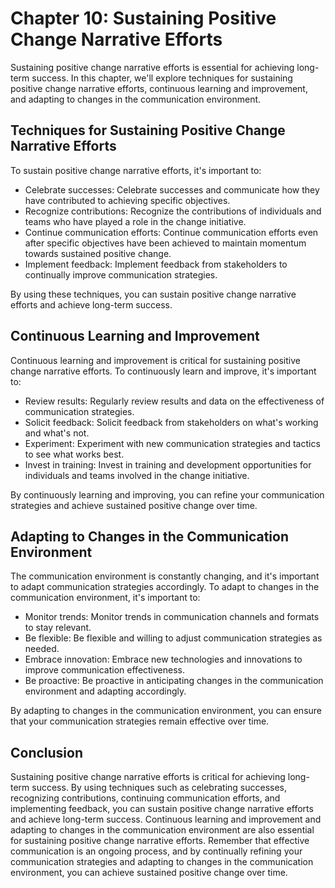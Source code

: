 Chapter 10: Sustaining Positive Change Narrative Efforts
========================================================

Sustaining positive change narrative efforts is essential for achieving long-term success. In this chapter, we'll explore techniques for sustaining positive change narrative efforts, continuous learning and improvement, and adapting to changes in the communication environment.

Techniques for Sustaining Positive Change Narrative Efforts
-----------------------------------------------------------

To sustain positive change narrative efforts, it's important to:

* Celebrate successes: Celebrate successes and communicate how they have contributed to achieving specific objectives.
* Recognize contributions: Recognize the contributions of individuals and teams who have played a role in the change initiative.
* Continue communication efforts: Continue communication efforts even after specific objectives have been achieved to maintain momentum towards sustained positive change.
* Implement feedback: Implement feedback from stakeholders to continually improve communication strategies.

By using these techniques, you can sustain positive change narrative efforts and achieve long-term success.

Continuous Learning and Improvement
-----------------------------------

Continuous learning and improvement is critical for sustaining positive change narrative efforts. To continuously learn and improve, it's important to:

* Review results: Regularly review results and data on the effectiveness of communication strategies.
* Solicit feedback: Solicit feedback from stakeholders on what's working and what's not.
* Experiment: Experiment with new communication strategies and tactics to see what works best.
* Invest in training: Invest in training and development opportunities for individuals and teams involved in the change initiative.

By continuously learning and improving, you can refine your communication strategies and achieve sustained positive change over time.

Adapting to Changes in the Communication Environment
----------------------------------------------------

The communication environment is constantly changing, and it's important to adapt communication strategies accordingly. To adapt to changes in the communication environment, it's important to:

* Monitor trends: Monitor trends in communication channels and formats to stay relevant.
* Be flexible: Be flexible and willing to adjust communication strategies as needed.
* Embrace innovation: Embrace new technologies and innovations to improve communication effectiveness.
* Be proactive: Be proactive in anticipating changes in the communication environment and adapting accordingly.

By adapting to changes in the communication environment, you can ensure that your communication strategies remain effective over time.

Conclusion
----------

Sustaining positive change narrative efforts is critical for achieving long-term success. By using techniques such as celebrating successes, recognizing contributions, continuing communication efforts, and implementing feedback, you can sustain positive change narrative efforts and achieve long-term success. Continuous learning and improvement and adapting to changes in the communication environment are also essential for sustaining positive change narrative efforts. Remember that effective communication is an ongoing process, and by continually refining your communication strategies and adapting to changes in the communication environment, you can achieve sustained positive change over time.


